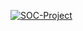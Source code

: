 [![SOC-Project](https://img.youtube.com/vi/https://youtu.be/3VD9PD_pGz8)](https://www.youtube.com/watch?v=3VD9PD_pGz8)
